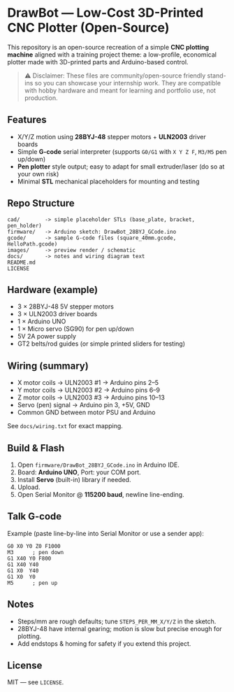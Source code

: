 # DrawBot — Low-Cost 3D-Printed CNC Plotter (Open-Source)

This repository is an open-source recreation of a simple **CNC plotting machine** aligned with a training project theme:
a low-profile, economical plotter made with 3D-printed parts and Arduino-based control.

> ⚠️ Disclaimer: These files are community/open-source friendly stand-ins so you can showcase your internship work.
They are compatible with hobby hardware and meant for learning and portfolio use, not production.

## Features
- X/Y/Z motion using **28BYJ-48** stepper motors + **ULN2003** driver boards
- Simple **G-code** serial interpreter (supports `G0/G1` with `X Y Z F`, `M3/M5` pen up/down)
- **Pen plotter** style output; easy to adapt for small extruder/laser (do so at your own risk)
- Minimal **STL** mechanical placeholders for mounting and testing

## Repo Structure
```
cad/        -> simple placeholder STLs (base_plate, bracket, pen_holder)
firmware/   -> Arduino sketch: DrawBot_28BYJ_GCode.ino
gcode/      -> sample G-code files (square_40mm.gcode, HelloPath.gcode)
images/     -> preview render / schematic
docs/       -> notes and wiring diagram text
README.md
LICENSE
```

## Hardware (example)
- 3 × 28BYJ-48 5V stepper motors
- 3 × ULN2003 driver boards
- 1 × Arduino UNO
- 1 × Micro servo (SG90) for pen up/down
- 5V 2A power supply
- GT2 belts/rod guides (or simple printed sliders for testing)

## Wiring (summary)
- X motor coils → ULN2003 #1 → Arduino pins 2–5
- Y motor coils → ULN2003 #2 → Arduino pins 6–9
- Z motor coils → ULN2003 #3 → Arduino pins 10–13
- Servo (pen) signal → Arduino pin 3, +5V, GND
- Common GND between motor PSU and Arduino

See `docs/wiring.txt` for exact mapping.

## Build & Flash
1. Open `firmware/DrawBot_28BYJ_GCode.ino` in Arduino IDE.
2. Board: **Arduino UNO**, Port: your COM port.
3. Install **Servo** (built-in) library if needed.
4. Upload.
5. Open Serial Monitor @ **115200 baud**, newline line-ending.

## Talk G-code
Example (paste line-by-line into Serial Monitor or use a sender app):
```
G0 X0 Y0 Z0 F1000
M3      ; pen down
G1 X40 Y0 F800
G1 X40 Y40
G1 X0  Y40
G1 X0  Y0
M5      ; pen up
```

## Notes
- Steps/mm are rough defaults; tune `STEPS_PER_MM_X/Y/Z` in the sketch.
- 28BYJ-48 have internal gearing; motion is slow but precise enough for plotting.
- Add endstops & homing for safety if you extend this project.

## License
MIT — see `LICENSE`.

